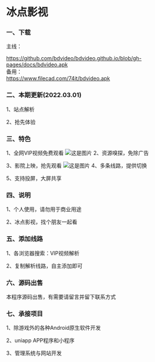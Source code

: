 # 冰点影视
### 一、下载
主线：
<div><a href="https://github.com/bdvideo/bdvideo.github.io/blob/gh-pages/docs/bdvideo.apk">https://github.com/bdvideo/bdvideo.github.io/blob/gh-pages/docs/bdvideo.apk</a></div>
备用：
<div><a href="https://www.filecad.com/74it/bdvideo.apk">https://www.filecad.com/74it/bdvideo.apk</a></div>

### 二、本期更新(2022.03.01)
1、站点解析

2、抢先体验
### 三、特色
1、全网VIP视频免费观看
![这是图片](https://github.com/bdvideo/bdvideo.github.io/blob/gh-pages/docs/1.png?raw=true "Magic Gardens")
2、资源嗅探，免除广告

3、影院上映，抢先观看
![这是图片](https://github.com/bdvideo/bdvideo.github.io/blob/gh-pages/docs/2.png?raw=true "Magic Gardens")
4、多条线路，提供切换

5、支持投屏，大屏共享

### 四、说明
1、个人使用，请勿用于商业用途

2、冰点影视，找个朋友一起看

### 五、添加线路
1、各浏览器搜索：VIP视频解析

2、复制解析线路，自主添加即可

### 六、源码出售
本程序源码出售，有需要请留言并留下联系方式

### 七、承接项目
1、除游戏外的各种Android原生软件开发

2、uniapp APP程序和小程序

3、管理系统与网站开发
